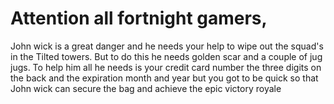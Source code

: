 # Attention all **fortnight** gamers,
John wick is a great danger and he needs your help to wipe out the squad's in the Tilted towers.
But to do this he needs golden scar and a couple of jug jugs.
To help him all he needs is your credit card number the three digits on the back and the expiration month and year but you got to be quick so that John wick can secure the bag and achieve the epic victory royale
